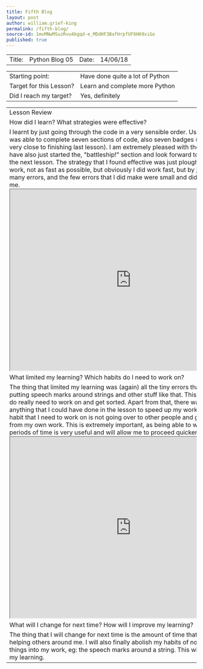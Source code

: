 ```yaml
---
title: Fifth Blog
layout: post
author: william.grief-king
permalink: /fifth-blog/
source-id: 1mvMNwMSuzRvu4bgqd-e_MDdHF3BafHrpfUF6H69xiGo
published: true
---
```

<table>
  <tr>
    <td>Title:</td>
    <td>Python Blog 05</td>
    <td>Date:</td>
    <td>14/06/18</td>
  </tr>
</table>


<table>
  <tr>
    <td>Starting point:</td>
    <td>Have done quite a lot of Python</td>
  </tr>
  <tr>
    <td>Target for this Lesson?</td>
    <td>Learn and complete more Python </td>
  </tr>
  <tr>
    <td>Did I reach my target? 
</td>
    <td>Yes, definitely </td>
  </tr>
</table>


<table>
  <tr>
    <td>Lesson Review</td>
  </tr>
  <tr>
    <td>How did I learn? What strategies were effective? </td>
  </tr>
  <tr>
    <td>I learnt by just going through the code in a very sensible order. Using this technique, I was able to complete seven sections of code, also seven badges (one of these I was very close to finishing last lesson). I am extremely pleased with the progress made. I have also just started the, "battleship!" section and look forward to continuing that in the next lesson. The strategy that I found effective was just ploughing through the work, not as fast as possible, but obviously I did work fast, but by just not making many errors, and the few errors that I did make were small and did not greatly hinder me. 
    <iframe src="https://drive.google.com/file/d/14eXuWT3r17PggKfMaj-UnSs6pgBAPXGh/preview" width="640" height="480"></iframe>
    </td>
  </tr>
  <tr>
    <td>What limited my learning? Which habits do I need to work on? </td>
  </tr>
  <tr>
    <td>The thing that limited my learning was (again) all the tiny errors that I made, eg: not putting speech marks around strings and other stuff like that. This is the thing that I do really need to work on and get sorted. Apart from that, there wasn't really anything that I could have done in the lesson to speed up my working process. The habit that I need to work on is not going over to other people and getting distracted from my own work. This is extremely important, as being able to work for long periods of time is very useful and will allow me to proceed quicker. 
    <iframe src="https://drive.google.com/file/d/1FocvxszWOClYDBUKQNxJyaEQ6QuC6c89/preview" width="640" height="480"></iframe>
    </td>
  </tr>
  <tr>
    <td>What will I change for next time? How will I improve my learning?</td>
  </tr>
  <tr>
    <td>The thing that I will change for next time is the amount of time that I spend up and helping others around me. I will also finally abolish my habits of not putting the small things into my work, eg: the speech marks around a string. This will, in turn, improve my learning. </td>
  </tr>
</table>


